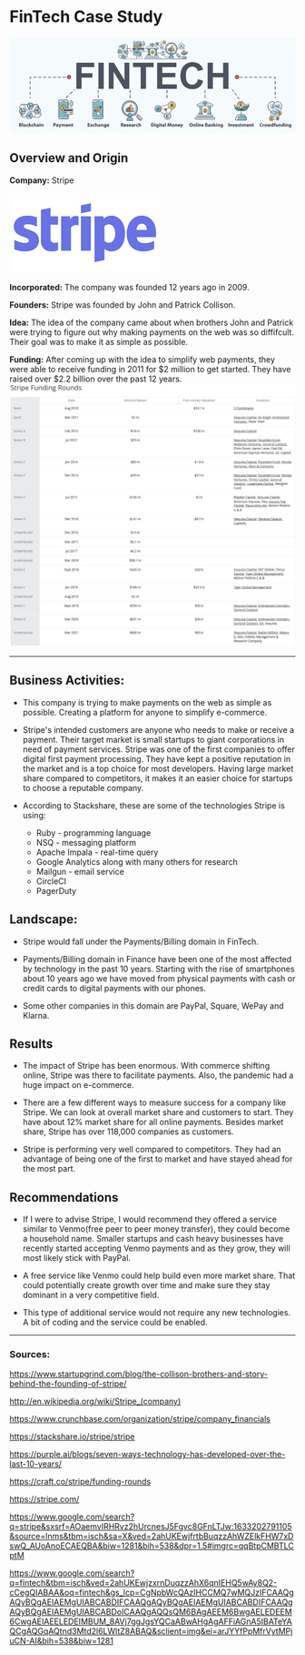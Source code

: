 # FinTech Case Study
![fintech](fintech.jpg)

## Overview and Origin

**Company:** Stripe

![logo](stripe-logo.png)

**Incorporated:** The company was founded 12 years ago in 2009.

**Founders:** Stripe was founded by John and Patrick Collison.

**Idea:** The idea of the company came about when brothers John and Patrick were trying to figure out why making payments on the web was so diffifcult. Their goal was to make it as simple as possible. 

**Funding:** After coming up with the idea to simplify web payments, they were able to receive funding in 2011 for $2 million to get started. They have raised over $2.2 billion over the past 12 years.
![funding](funding2.jpg)


---


## Business Activities:

* This company is trying to make payments on the web as simple as possible. Creating a platform for anyone to simplify e-commerce.

* Stripe's intended customers are anyone who needs to make or receive a payment. Their target market is small startups to giant corporations in need of payment services. Stripe was one of the first companies to offer digital first payment processing. They have kept a positive reputation in the market and is a top choice for most developers. Having large market share compared to competitors, it makes it an easier choice for startups to choose a reputable company.

* According to Stackshare, these are some of the technologies Stripe is using:
    - Ruby - programming language
    - NSQ - messaging platform
    - Apache Impala - real-time query
    - Google Analytics along with many others for research
    - Mailgun - email service
    - CircleCI
    - PagerDuty

## Landscape:


* Stripe would fall under the Payments/Billing domain in FinTech. 

* Payments/Billing domain in Finance have been one of the most affected by technology in the past 10 years. Starting with the rise of smartphones about 10 years ago we have moved from physical payments with cash or credit cards to digital payments with our phones.

* Some other companies in this domain are PayPal, Square, WePay and Klarna.


## Results

* The impact of Stripe has been enormous. With commerce shifting online, Stripe was there to facilitate payments. Also, the pandemic had a huge impact on e-commerce. 

* There are a few different ways to measure success for a company like Stripe. We can look at overall market share and customers to start. They have about 12% market share for all online payments. Besides market share, Stripe has over 118,000 companies as customers. 

* Stripe is performing very well compared to competitors. They had an advantage of being one of the first to market and have stayed ahead for the most part. 


## Recommendations

* If I were to advise Stripe, I would recommend they offered a service similar to Venmo(free peer to peer money transfer), they could become a household name. Smaller startups and cash heavy businesses have recently started accepting Venmo payments and as they grow, they will most likely stick with PayPal.

* A free service like Venmo could help build even more market share. That could potentially create growth over time and make sure they stay dominant in a very competitive field.

* This type of additional service would not require any new technologies. A bit of coding and the service could be enabled. 

-----

### Sources:

https://www.startupgrind.com/blog/the-collison-brothers-and-story-behind-the-founding-of-stripe/

http://en.wikipedia.org/wiki/Stripe_(company)

https://www.crunchbase.com/organization/stripe/company_financials

https://stackshare.io/stripe/stripe

https://purple.ai/blogs/seven-ways-technology-has-developed-over-the-last-10-years/

https://craft.co/stripe/funding-rounds

https://stripe.com/

https://www.google.com/search?q=stripe&sxsrf=AOaemvIRHRvz2hUrcnesJ5Fgvc8GFnLTJw:1633202791105&source=lnms&tbm=isch&sa=X&ved=2ahUKEwjfrtbBuqzzAhWZElkFHW7xDswQ_AUoAnoECAEQBA&biw=1281&bih=538&dpr=1.5#imgrc=qqBtpCMBTLCptM

https://www.google.com/search?q=fintech&tbm=isch&ved=2ahUKEwjzxrnDuqzzAhX6qnIEHQ5wAy8Q2-cCegQIABAA&oq=fintech&gs_lcp=CgNpbWcQAzIHCCMQ7wMQJzIFCAAQgAQyBQgAEIAEMgUIABCABDIFCAAQgAQyBQgAEIAEMgUIABCABDIFCAAQgAQyBQgAEIAEMgUIABCABDoICAAQgAQQsQM6BAgAEEM6BwgAELEDEEM6CwgAEIAEELEDEIMBUM_8AVj7ggJgsYQCaABwAHgAgAFFiAGnA5IBATeYAQCgAQGqAQtnd3Mtd2l6LWltZ8ABAQ&sclient=img&ei=arJYYfPpMfrVytMPjuCN-AI&bih=538&biw=1281


